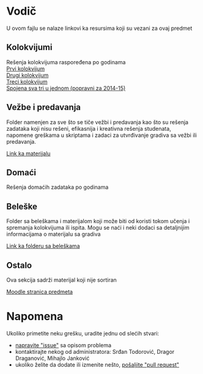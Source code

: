 # Vodič
U ovom fajlu se nalaze linkovi ka resursima koji su vezani za ovaj predmet

## Kolokvijumi
Rešenja kolokvijuma raspoređena po godinama  
[Prvi kolokvijum][prvi kolokvijum]  
[Drugi kolokvijum][drugi kolokvijum]  
[Treci kolokvijum][treci kolokvijum]  
[Spojena sva tri u jednom (popravni za 2014-15)][kombinovani kolovkijumi]

## Vežbe i predavanja
Folder namenjen za sve što se tiče vežbi i predavanja kao što su rešenja zadataka koji nisu rešeni, efikasnija i kreativna rešenja studenata, napomene greškama u skriptama i zadaci za utvrđivanje gradiva sa vežbi ili predavanja.

[Link ka materijalu][vežbe i predavanja]

## Domaći
Rešenja domaćih zadataka po godinama

[//]: # ( COMMENT tekst:Link ka rešenjima domaćih zadataka; link:[domaći])

## Beleške
Folder sa beleškama i materijalom koji može biti od koristi tokom učenja i spremanja kolokvijuma ili ispita. Mogu se naći i neki dodaci sa detaljnijim informacijama
o materijalu sa gradiva

[Link ka folderu sa beleškama][beleške]

## Ostalo
Ova sekcija sadrži materijal koji nije sortiran

[Moodle stranica predmeta][stranica predmeta]

[//]: # ( COMMENT tekst: Link ka folderu Ostalo; Link: [ostalo] )

# Napomena
Ukoliko primetite neku grešku, uradite jednu od slećih stvari:
* [napravite "issue"][new issue] sa opisom problema
* kontaktirajte nekog od administratora: Srđan Todorović, Dragor Draganović, Mihajlo Janković  
* ukoliko želite da dodate ili izmenite nešto, [pošaljite "pull request"][pull request]



[//]: # (---------------------------------------------------------)

[//]: # (-------------U ovom delu se nalaze reference-------------)

[//]: # (---------------------------------------------------------)



[prvi kolokvijum]: https://github.com/Produktivna-grupa/PMFKG/tree/master/II%20godina/Zimski%20semestar/BP1/Kolokvijumi/1.%20kolokvijum

[drugi kolokvijum]: https://github.com/Produktivna-grupa/PMFKG/tree/master/II%20godina/Zimski%20semestar/BP1/Kolokvijumi/2.%20kolokvijum

[treci kolokvijum]: https://github.com/Produktivna-grupa/PMFKG/tree/master/II%20godina/Zimski%20semestar/BP1/Kolokvijumi/3.%20kolokvijum

[kombinovani kolovkijumi]: https://github.com/Produktivna-grupa/PMFKG/tree/master/II%20godina/Zimski%20semestar/BP1/Kolokvijumi/Kombinovani

[ostalo]: https://github.com/Produktivna-grupa/PMFKG/tree/master/II%20godina/Zimski%20semestar/BP1/Ostalo
[stranica predmeta]: https://imi.pmf.kg.ac.rs/moodle/course/view.php?id=27
[beleške]: https://github.com/Produktivna-grupa/PMFKG/tree/master/II%20godina/Zimski%20semestar/BP1/Bele%C5%A1ke
[domaći]: https://github.com/Produktivna-grupa/PMFKG/tree/master/II%20godina/Zimski%20semestar/BP1/Doma%C4%87i
[kolokvijumi]: https://github.com/Produktivna-grupa/PMFKG/tree/master/II%20godina/Zimski%20semestar/BP1/Kolokvijumi
[new issue]: https://github.com/Produktivna-grupa/PMFKG/issues/new
[pull request]: https://github.com/Produktivna-grupa/PMFKG/compare
[vežbe i predavanja]: https://github.com/Produktivna-grupa/PMFKG/tree/master/II%20godina/Zimski%20semestar/BP1/Ve%C5%BEbe%20i%20predavanja/Vodi%C4%8D_vip.md#vodi%C4%8D
